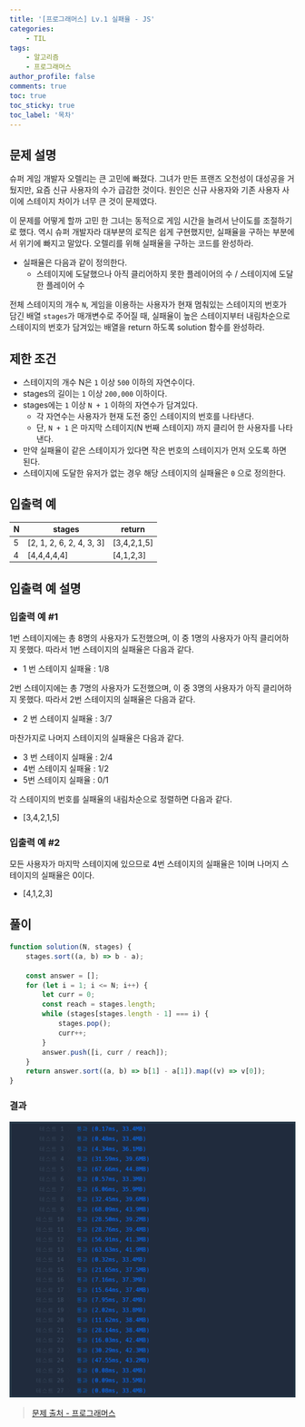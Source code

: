 ```yaml
---
title: '[프로그래머스] Lv.1 실패율 - JS'
categories:
    - TIL
tags:
    - 알고리즘
    - 프로그래머스
author_profile: false
comments: true
toc: true
toc_sticky: true
toc_label: '목차'
---
```


## 문제 설명

슈퍼 게임 개발자 오렐리는 큰 고민에 빠졌다. 그녀가 만든 프랜즈 오천성이 대성공을 거뒀지만, 요즘 신규 사용자의 수가 급감한 것이다. 원인은 신규 사용자와 기존 사용자 사이에 스테이지 차이가 너무 큰 것이 문제였다.

이 문제를 어떻게 할까 고민 한 그녀는 동적으로 게임 시간을 늘려서 난이도를 조절하기로 했다. 역시 슈퍼 개발자라 대부분의 로직은 쉽게 구현했지만, 실패율을 구하는 부분에서 위기에 빠지고 말았다. 오렐리를 위해 실패율을 구하는 코드를 완성하라.

-   실패율은 다음과 같이 정의한다.
    -   스테이지에 도달했으나 아직 클리어하지 못한 플레이어의 수 / 스테이지에 도달한 플레이어 수

전체 스테이지의 개수 `N`, 게임을 이용하는 사용자가 현재 멈춰있는 스테이지의 번호가 담긴 배열 `stages`가 매개변수로 주어질 때, 실패율이 높은 스테이지부터 내림차순으로 스테이지의 번호가 담겨있는 배열을 return 하도록 solution 함수를 완성하라.

## 제한 조건

-   스테이지의 개수 N은 `1` 이상 `500` 이하의 자연수이다.
-   stages의 길이는 `1` 이상 `200,000` 이하이다.
-   stages에는 `1` 이상 `N + 1` 이하의 자연수가 담겨있다.
    -   각 자연수는 사용자가 현재 도전 중인 스테이지의 번호를 나타낸다.
    -   단, `N + 1` 은 마지막 스테이지(N 번째 스테이지) 까지 클리어 한 사용자를 나타낸다.
-   만약 실패율이 같은 스테이지가 있다면 작은 번호의 스테이지가 먼저 오도록 하면 된다.
-   스테이지에 도달한 유저가 없는 경우 해당 스테이지의 실패율은 `0` 으로 정의한다.

## 입출력 예

| N   | stages                   | return      |
| --- | ------------------------ | ----------- |
| 5   | [2, 1, 2, 6, 2, 4, 3, 3] | [3,4,2,1,5] |
| 4   | [4,4,4,4,4]              | [4,1,2,3]   |

## 입출력 예 설명

### 입출력 예 #1

1번 스테이지에는 총 8명의 사용자가 도전했으며, 이 중 1명의 사용자가 아직 클리어하지 못했다. 따라서 1번 스테이지의 실패율은 다음과 같다.

-   1 번 스테이지 실패율 : 1/8

2번 스테이지에는 총 7명의 사용자가 도전했으며, 이 중 3명의 사용자가 아직 클리어하지 못했다. 따라서 2번 스테이지의 실패율은 다음과 같다.

-   2 번 스테이지 실패율 : 3/7

마찬가지로 나머지 스테이지의 실패율은 다음과 같다.

-   3 번 스테이지 실패율 : 2/4
-   4번 스테이지 실패율 : 1/2
-   5번 스테이지 실패율 : 0/1

각 스테이지의 번호를 실패율의 내림차순으로 정렬하면 다음과 같다.

-   [3,4,2,1,5]

### 입출력 예 #2

모든 사용자가 마지막 스테이지에 있으므로 4번 스테이지의 실패율은 1이며 나머지 스테이지의 실패율은 0이다.

-   [4,1,2,3]

## 풀이

```javascript
function solution(N, stages) {
    stages.sort((a, b) => b - a);

    const answer = [];
    for (let i = 1; i <= N; i++) {
        let curr = 0;
        const reach = stages.length;
        while (stages[stages.length - 1] === i) {
            stages.pop();
            curr++;
        }
        answer.push([i, curr / reach]);
    }
    return answer.sort((a, b) => b[1] - a[1]).map((v) => v[0]);
}
```

### 결과

![result](/assets/images/2023/09/07/algorithm-58-result.png)

> [문제 출처 - 프로그래머스](https://school.programmers.co.kr/learn/courses/30/lessons/42889)
